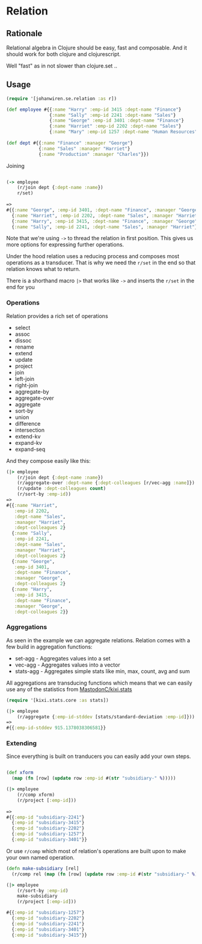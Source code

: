 # Relation

## Rationale

Relational algebra in Clojure should be easy, fast and composable.
And it should work for both clojure and clojurescript.

Well "fast" as in not slower than clojure.set ..

## Usage

``` clojure
(require '[johanwiren.se.relation :as r])

(def employee #{{:name "Harry" :emp-id 3415 :dept-name "Finance"}
                {:name "Sally" :emp-id 2241 :dept-name "Sales"}
                {:name "George" :emp-id 3401 :dept-name "Finance"}
                {:name "Harriet" :emp-id 2202 :dept-name "Sales"}
                {:name "Mary" :emp-id 1257 :dept-name "Human Resources"}})
                
(def dept #{{:name "Finance" :manager "George"}
            {:name "Sales" :manager "Harriet"}
            {:name "Production" :manager "Charles"}})

```

Joining

``` clojure

(-> employee
    (r/join dept {:dept-name :name})
    r/set)
    
=> 
#{{:name "George", :emp-id 3401, :dept-name "Finance", :manager "George"}
  {:name "Harriet", :emp-id 2202, :dept-name "Sales", :manager "Harriet"}
  {:name "Harry", :emp-id 3415, :dept-name "Finance", :manager "George"}
  {:name "Sally", :emp-id 2241, :dept-name "Sales", :manager "Harriet"}}

```

Note that we're using `->` to thread the relation in first position.
This gives us more options for expressing further operations.

Under the hood relation uses a reducing process and composes most
operations as a transducer. That is why we need the `r/set` in the
end so that relation knows what to return.

There is a shorthand macro `|>` that works like `->` and inserts the
`r/set` in the end for you

### Operations

Relation provides a rich set of operations

* select
* assoc
* dissoc
* rename
* extend
* update
* project
* join
* left-join
* right-join
* aggregate-by
* aggregate-over
* aggregate
* sort-by
* union
* difference
* intersection
* extend-kv
* expand-kv
* expand-seq

And they compose easily like this:

``` clojure
(|> employee
    (r/join dept {:dept-name :name})
    (r/aggregate-over :dept-name {:dept-colleagues [r/vec-agg :name]})
    (r/update :dept-colleagues count)
    (r/sort-by :emp-id))
=>
#{{:name "Harriet",
   :emp-id 2202,
   :dept-name "Sales",
   :manager "Harriet",
   :dept-colleagues 2}
  {:name "Sally",
   :emp-id 2241,
   :dept-name "Sales",
   :manager "Harriet",
   :dept-colleagues 2}
  {:name "George",
   :emp-id 3401,
   :dept-name "Finance",
   :manager "George",
   :dept-colleagues 2}
  {:name "Harry",
   :emp-id 3415,
   :dept-name "Finance",
   :manager "George",
   :dept-colleagues 2}}
```

### Aggregations

As seen in the example we can aggregate relations. Relation
comes with a few build in aggregation functions:

* set-agg - Aggregates values into a set
* vec-agg - Aggregates values into a vector
* stats-agg - Aggregates simple stats like min, max, count, avg and sum

All aggregations are transducing functions which means that we can easily
use any of the statistics from [MastodonC/kixi.stats](https://github.com/MastodonC/kixi.stats)

``` clojure
(require '[kixi.stats.core :as stats])

(|> employee
    (r/aggregate {:emp-id-stddev [stats/standard-deviation :emp-id]}))
=>
#{{:emp-id-stddev 915.1378038306581}}
```

### Extending

Since everything is built on tranducers you can easily add your own steps.

``` clojure

(def xform
  (map (fn [row] (update row :emp-id #(str "subsidiary-" %)))))

(|> employee
    (r/comp xform)
    (r/project [:emp-id]))
    
=>
#{{:emp-id "subsidiary-2241"}
  {:emp-id "subsidiary-3415"}
  {:emp-id "subsidiary-2202"}
  {:emp-id "subsidiary-1257"}
  {:emp-id "subsidiary-3401"}}
```

Or use `r/comp` which most of relation's operations are built upon to make your own
named operation.

``` clojure
(defn make-subsidiary [rel]
  (r/comp rel (map (fn [row] (update row :emp-id #(str "subsidiary-" %))))))

(|> employee
    (r/sort-by :emp-id)
    make-subsidiary
    (r/project [:emp-id]))

#{{:emp-id "subsidiary-1257"}
  {:emp-id "subsidiary-2202"}
  {:emp-id "subsidiary-2241"}
  {:emp-id "subsidiary-3401"}
  {:emp-id "subsidiary-3415"}}
```
